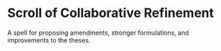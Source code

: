 # Scroll of Collaborative Refinement

A spell for proposing amendments, stronger formulations, and improvements to the theses.

